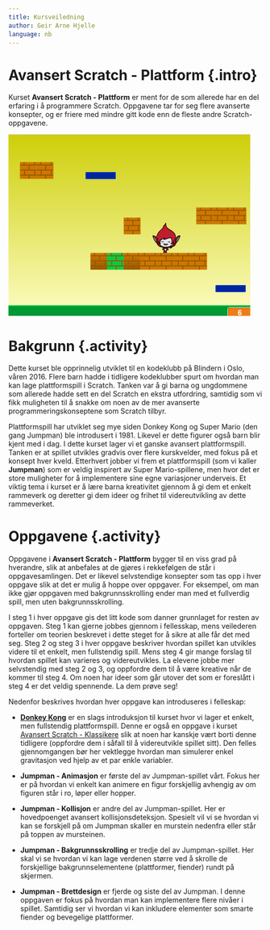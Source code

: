 ```yaml
---
title: Kursveiledning
author: Geir Arne Hjelle
language: nb
---
```


# Avansert Scratch - Plattform {.intro}

Kurset __Avansert Scratch - Plattform__ er ment for de som allerede
har en del erfaring i å programmere Scratch. Oppgavene tar for seg
flere avanserte konsepter, og er friere med mindre gitt kode enn de
fleste andre Scratch-oppgavene.

![](kurs_avansert_scratch_plattform.png)

# Bakgrunn {.activity}

Dette kurset ble opprinnelig utviklet til en kodeklubb på Blindern i
Oslo, våren 2016. Flere barn hadde i tidligere kodeklubber spurt om
hvordan man kan lage plattformspill i Scratch. Tanken var å gi barna
og ungdommene som allerede hadde sett en del Scratch en ekstra
utfordring, samtidig som vi fikk muligheten til å snakke om noen av de
mer avanserte programmeringskonseptene som Scratch tilbyr.

Plattformspill har utviklet seg mye siden Donkey Kong og Super Mario
(den gang Jumpman) ble introdusert i 1981. Likevel er dette figurer
også barn blir kjent med i dag. I dette kurset lager vi et ganske
avansert plattformspill. Tanken er at spillet utvikles gradvis over
flere kurskvelder, med fokus på et konsept hver kveld. Etterhvert
jobber vi frem et plattformspill (som vi kaller __Jumpman__) som er
veldig inspirert av Super Mario-spillene, men hvor det er store
muligheter for å implementere sine egne variasjoner underveis.  Et
viktig tema i kurset er å lære barna kreativitet gjennom å gi dem et
enkelt rammeverk og deretter gi dem ideer og frihet til
videreutvikling av dette rammeverket.

# Oppgavene {.activity}

Oppgavene i __Avansert Scratch - Plattform__ bygger til en viss grad
på hverandre, slik at anbefales at de gjøres i rekkefølgen de står i
oppgavesamlingen. Det er likevel selvstendige konsepter som tas opp i
hver oppgave slik at det er mulig å hoppe over oppgaver. For eksempel,
om man ikke gjør oppgaven med bakgrunnsskrolling ender man med et
fullverdig spill, men uten bakgrunnsskrolling.

I steg 1 i hver oppgave gis det litt kode som danner grunnlaget for
resten av oppgaven. Steg 1 kan gjerne jobbes gjennom i fellesskap,
mens veilederen forteller om teorien beskrevet i dette steget for å
sikre at alle får det med seg. Steg 2 og steg 3 i hver oppgave
beskriver hvordan spillet kan utvikles videre til et enkelt, men
fullstendig spill. Mens steg 4 gir mange forslag til hvordan spillet
kan varieres og videreutvikles. La elevene jobbe mer selvstendig med
steg 2 og 3, og oppfordre dem til å være kreative når de kommer til
steg 4. Om noen har ideer som går utover det som er foreslått i steg 4
er det veldig spennende. La dem prøve seg!

Nedenfor beskrives hvordan hver oppgave kan introduseres i felleskap:

+ [__Donkey Kong__](../donkey_kong/donkey_kong.html) er en slags
  introduksjon til kurset hvor vi lager et enkelt, men fullstendig
  plattformspill. Denne er også en oppgave i kurset
  [Avansert Scratch - Klassikere](kurs_avansert_scratch_klassikere.html)
  slik at noen har kanskje vært borti denne tidligere (oppfordre dem i
  såfall til å videreutvikle spillet sitt). Den felles gjennomgangen
  bør her vektlegge hvordan man simulerer enkel gravitasjon ved hjelp
  av et par enkle variabler.

+ __Jumpman - Animasjon__ er første del av Jumpman-spillet vårt. Fokus
  her er på hvordan vi enkelt kan animere en figur forskjellig
  avhengig av om figuren står i ro, løper eller hopper.

+ __Jumpman - Kollisjon__ er andre del av Jumpman-spillet. Her er
  hovedpoenget avansert kollisjonsdeteksjon. Spesielt vil vi se
  hvordan vi kan se forskjell på om Jumpman skaller en murstein
  nedenfra eller står på toppen av mursteinen.

+ __Jumpman - Bakgrunnsskrolling__ er tredje del av Jumpman-spillet.
  Her skal vi se hvordan vi kan lage verdenen større ved å skrolle de
  forskjellige bakgrunnselementene (plattformer, fiender) rundt på
  skjermen.

+ __Jumpman - Brettdesign__ er fjerde og siste del av Jumpman. I denne
  oppgaven er fokus på hvordan man kan implementere flere nivåer i
  spillet. Samtidig ser vi hvordan vi kan inkludere elementer som
  smarte fiender og bevegelige plattformer.
